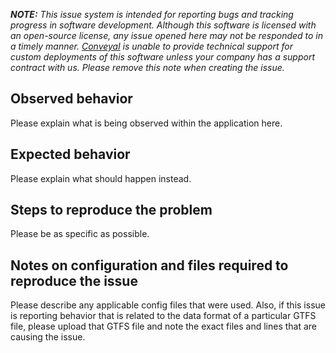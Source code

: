 _**NOTE:** This issue system is intended for reporting bugs and tracking progress in software development. Although this software is licensed with an open-source license, any issue opened here may not be responded to in a timely manner. [Conveyal](https://www.conveyal.com) is unable to provide technical support for custom deployments of this software unless your company has a support contract with us. Please remove this note when creating the issue._

## Observed behavior

Please explain what is being observed within the application here.

## Expected behavior

Please explain what should happen instead.

## Steps to reproduce the problem

Please be as specific as possible.

## Notes on configuration and files required to reproduce the issue

Please describe any applicable config files that were used. Also, if this issue is reporting behavior that is related to the data format of a particular GTFS file, please upload that GTFS file and note the exact files and lines that are causing the issue.

